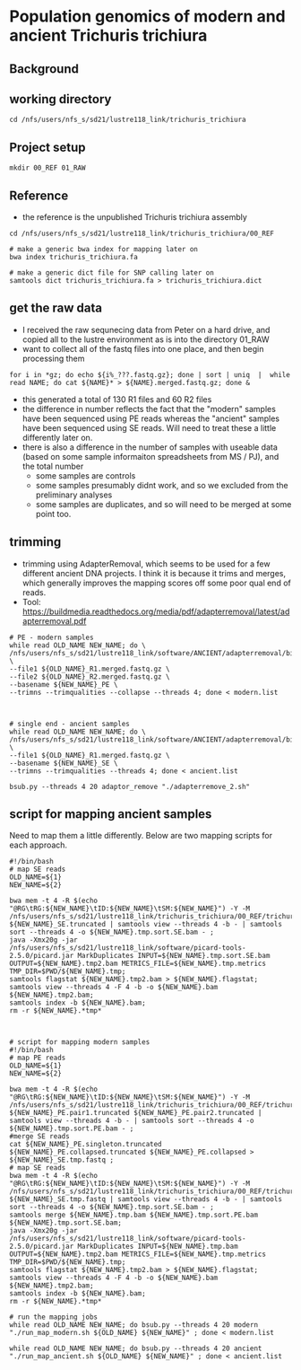 # Population genomics of modern and ancient Trichuris trichiura
## Background


## working directory
```shell
cd /nfs/users/nfs_s/sd21/lustre118_link/trichuris_trichiura
```


## Project setup
```shell
mkdir 00_REF 01_RAW
```


## Reference
- the reference is the unpublished Trichuris trichiura assembly

```shell
cd /nfs/users/nfs_s/sd21/lustre118_link/trichuris_trichiura/00_REF

# make a generic bwa index for mapping later on
bwa index trichuris_trichiura.fa

# make a generic dict file for SNP calling later on
samtools dict trichuris_trichiura.fa > trichuris_trichiura.dict
```


## get the raw data
- I received the raw sequnecing data from Peter on a hard drive, and copied all to the lustre environment as is into the directory 01_RAW
- want to collect all of the fastq files into one place, and then begin processing them

```shell
for i in *gz; do echo ${i%_???.fastq.gz}; done | sort | uniq  |  while read NAME; do cat ${NAME}* > ${NAME}.merged.fastq.gz; done &
```
- this generated a total of 130 R1 files and 60 R2 files
- the difference in number reflects the fact that the "modern" samples have been sequenced using PE reads whereas the "ancient" samples have been sequenced using SE reads. Will need to treat these a little differently later on.
- there is also a difference in the number of samples with useable data (based on some sample informaiton spreadsheets from MS / PJ), and the total number
     - some samples are controls
     - some samples presumably didnt work, and so we excluded from the preliminary analyses
     - some samples are duplicates, and so will need to be merged at some point too.


## trimming
- trimming using AdapterRemoval, which seems to be used for a few different ancient DNA projects. I think it is because it trims and merges, which generally improves the mapping scores off some poor qual end of reads.
- Tool: https://buildmedia.readthedocs.org/media/pdf/adapterremoval/latest/adapterremoval.pdf



```shell
# PE - modern samples
while read OLD_NAME NEW_NAME; do \
/nfs/users/nfs_s/sd21/lustre118_link/software/ANCIENT/adapterremoval/bin/AdapterRemoval \
--file1 ${OLD_NAME}_R1.merged.fastq.gz \
--file2 ${OLD_NAME}_R2.merged.fastq.gz \
--basename ${NEW_NAME}_PE \
--trimns --trimqualities --collapse --threads 4; done < modern.list



# single end - ancient samples
while read OLD_NAME NEW_NAME; do \
/nfs/users/nfs_s/sd21/lustre118_link/software/ANCIENT/adapterremoval/bin/AdapterRemoval \
--file1 ${OLD_NAME}_R1.merged.fastq.gz \
--basename ${NEW_NAME}_SE \
--trimns --trimqualities --threads 4; done < ancient.list
```
```shell
bsub.py --threads 4 20 adaptor_remove "./adapterremove_2.sh"
```




## script for mapping ancient samples
Need to map them a little differently. Below are two mapping scripts for each approach.

```shell
#!/bin/bash
# map SE reads
OLD_NAME=${1}
NEW_NAME=${2}

bwa mem -t 4 -R $(echo "@RG\tRG:${NEW_NAME}\tID:${NEW_NAME}\tSM:${NEW_NAME}") -Y -M /nfs/users/nfs_s/sd21/lustre118_link/trichuris_trichiura/00_REF/trichuris_trichiura.fa ${NEW_NAME}_SE.truncated | samtools view --threads 4 -b - | samtools sort --threads 4 -o ${NEW_NAME}.tmp.sort.SE.bam - ;
java -Xmx20g -jar /nfs/users/nfs_s/sd21/lustre118_link/software/picard-tools-2.5.0/picard.jar MarkDuplicates INPUT=${NEW_NAME}.tmp.sort.SE.bam OUTPUT=${NEW_NAME}.tmp2.bam METRICS_FILE=${NEW_NAME}.tmp.metrics TMP_DIR=$PWD/${NEW_NAME}.tmp;
samtools flagstat ${NEW_NAME}.tmp2.bam > ${NEW_NAME}.flagstat;
samtools view --threads 4 -F 4 -b -o ${NEW_NAME}.bam ${NEW_NAME}.tmp2.bam;
samtools index -b ${NEW_NAME}.bam;
rm -r ${NEW_NAME}.*tmp*



# script for mapping modern samples
#!/bin/bash
# map PE reads
OLD_NAME=${1}
NEW_NAME=${2}

bwa mem -t 4 -R $(echo "@RG\tRG:${NEW_NAME}\tID:${NEW_NAME}\tSM:${NEW_NAME}") -Y -M /nfs/users/nfs_s/sd21/lustre118_link/trichuris_trichiura/00_REF/trichuris_trichiura.fa ${NEW_NAME}_PE.pair1.truncated ${NEW_NAME}_PE.pair2.truncated | samtools view --threads 4 -b - | samtools sort --threads 4 -o ${NEW_NAME}.tmp.sort.PE.bam - ;
#merge SE reads
cat ${NEW_NAME}_PE.singleton.truncated ${NEW_NAME}_PE.collapsed.truncated ${NEW_NAME}_PE.collapsed > ${NEW_NAME}_SE.tmp.fastq ;
# map SE reads
bwa mem -t 4 -R $(echo "@RG\tRG:${NEW_NAME}\tID:${NEW_NAME}\tSM:${NEW_NAME}") -Y -M /nfs/users/nfs_s/sd21/lustre118_link/trichuris_trichiura/00_REF/trichuris_trichiura.fa ${NEW_NAME}_SE.tmp.fastq | samtools view --threads 4 -b - | samtools sort --threads 4 -o ${NEW_NAME}.tmp.sort.SE.bam - ;
samtools merge ${NEW_NAME}.tmp.bam ${NEW_NAME}.tmp.sort.PE.bam ${NEW_NAME}.tmp.sort.SE.bam;
java -Xmx20g -jar /nfs/users/nfs_s/sd21/lustre118_link/software/picard-tools-2.5.0/picard.jar MarkDuplicates INPUT=${NEW_NAME}.tmp.bam OUTPUT=${NEW_NAME}.tmp2.bam METRICS_FILE=${NEW_NAME}.tmp.metrics TMP_DIR=$PWD/${NEW_NAME}.tmp;
samtools flagstat ${NEW_NAME}.tmp2.bam > ${NEW_NAME}.flagstat;
samtools view --threads 4 -F 4 -b -o ${NEW_NAME}.bam ${NEW_NAME}.tmp2.bam;
samtools index -b ${NEW_NAME}.bam;
rm -r ${NEW_NAME}.*tmp*
```


```shell
# run the mapping jobs
while read OLD_NAME NEW_NAME; do bsub.py --threads 4 20 modern "./run_map_modern.sh ${OLD_NAME} ${NEW_NAME}" ; done < modern.list

while read OLD_NAME NEW_NAME; do bsub.py --threads 4 20 ancient "./run_map_ancient.sh ${OLD_NAME} ${NEW_NAME}" ; done < ancient.list
```
